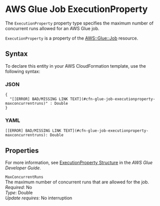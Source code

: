 # AWS Glue Job ExecutionProperty<a name="aws-properties-glue-job-executionproperty"></a>

<a name="aws-properties-glue-job-executionproperty-description"></a>The `ExecutionProperty` property type specifies the maximum number of concurrent runs allowed for an AWS Glue job\.

<a name="aws-properties-glue-job-executionproperty-inheritance"></a> `ExecutionProperty` is a property of the [AWS::Glue::Job](aws-resource-glue-job.md) resource\.

## Syntax<a name="aws-properties-glue-job-executionproperty-syntax"></a>

To declare this entity in your AWS CloudFormation template, use the following syntax:

### JSON<a name="aws-properties-glue-job-executionproperty-syntax.json"></a>

```
{
  "[[ERROR] BAD/MISSING LINK TEXT](#cfn-glue-job-executionproperty-maxconcurrentruns)" : Double
}
```

### YAML<a name="aws-properties-glue-job-executionproperty-syntax.yaml"></a>

```
[[ERROR] BAD/MISSING LINK TEXT](#cfn-glue-job-executionproperty-maxconcurrentruns): Double
```

## Properties<a name="aws-properties-glue-job-executionproperty-properties"></a>

For more information, see [ExecutionProperty Structure](http://docs.aws.amazon.com/glue/latest/dg/aws-glue-api-jobs-job.html#aws-glue-api-jobs-job-ExecutionProperty) in the *AWS Glue Developer Guide*\.

`MaxConcurrentRuns`  
The maximum number of concurrent runs that are allowed for the job\.  
 *Required*: No  
 *Type*: Double  
 *Update requires*: No interruption 